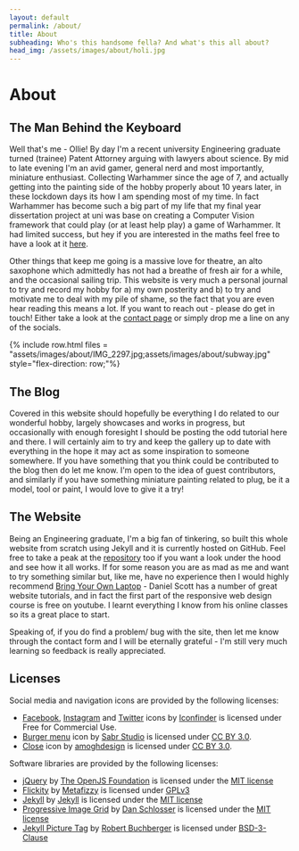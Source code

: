 ```yaml
---
layout: default
permalink: /about/
title: About
subheading: Who's this handsome fella? And what's this all about?
head_img: /assets/images/about/holi.jpg
---
```

# About

## The Man Behind the Keyboard
Well that's me - Ollie! By day I'm a recent university Engineering graduate turned (trainee) Patent Attorney arguing with lawyers about science. By mid to late evening I'm an avid gamer, general nerd and most importantly, miniature enthusiast. Collecting Warhammer since the age of 7, and actually getting into the painting side of the hobby properly about 10 years later, in these lockdown days its how I am spending most of my time. In fact Warhammer has become such a big part of my life that my final year dissertation project at uni was base on creating a Computer Vision framework that could play (or at least help play) a game of Warhammer. It had limited success, but hey if you are interested in the maths feel free to have a look at it [here](https://github.com/falcoso/Vision-Hammer/raw/master/ogj21_final_report.pdf).

Other things that keep me going is a massive love for theatre, an alto saxophone which admittedly has not had a breathe of fresh air for a while, and the occasional sailing trip. This website is very much a personal journal to try and record my hobby for a) my own posterity and b) to try and motivate me to deal with my pile of shame, so the fact that you are even hear reading this means a lot. If you want to reach out - please do get in touch! Either take a look at the [contact page](/contact/) or simply drop me a line on any of the socials.

{% include row.html files = "assets/images/about/IMG_2297.jpg;assets/images/about/subway.jpg" style="flex-direction: row;"%}

## The Blog
Covered in this website should hopefully be everything I do related to our wonderful hobby, largely showcases and works in progress, but occasionally with enough foresight I should be posting the odd tutorial here and there. I will certainly aim to try and keep the gallery up to date with everything in the hope it may act as some inspiration to someone somewhere. If you have something that you think could be contributed to the blog then do let me know. I'm open to the idea of guest contributors, and similarly if you have something miniature painting related to plug, be it a model, tool or paint, I would love to give it a try!

## The Website
Being an Engineering graduate, I'm a big fan of tinkering, so built this whole website from scratch using Jekyll and it is currently hosted on GitHub. Feel free to take a peak at the [repository](https://github.com/IfTheHueFits/ifthehuefits.github.io) too if you want a look under the hood and see how it all works. If for some reason you are as mad as me and want to try something similar but, like me, have no experience then I would highly recommend [Bring Your Own Laptop](https://www.bringyourownlaptop.com/) - Daniel Scott has a number of great website tutorials, and in fact the first part of the responsive web design course is free on youtube. I learnt everything I know from his online classes so its a great place to start.

Speaking of, if you do find a problem/ bug with the site, then let me know through the contact form and I will be eternally grateful - I'm still very much learning so feedback is really appreciated.

## Licenses
Social media and navigation icons are provided by the following licenses:
- [Facebook](https://www.iconfinder.com/icons/5279111/facebook_fb_fcb_network_social_media_facebook_logo_icon), [Instagram](https://www.iconfinder.com/icons/5279112/camera_instagram_social_media_instagram_logo_icon) and [Twitter](https://www.iconfinder.com/icons/5279123/tweet_twitter_twitter_logo_icon) icons by [Iconfinder](https://www.iconfinder.com/iconfinder) is licensed under Free for Commercial Use.
- [Burger menu](https://www.iconfinder.com/icons/4781852/burger_line_list_menu_nav_navigation_option_icon) icon by [Sabr Studio](https://www.iconfinder.com/perpixel) is licensed under [CC BY 3.0](https://creativecommons.org/licenses/by/3.0/).
- [Close](https://www.iconfinder.com/icons/5402366/close_cross_delete_remove_cancel_ui_icon) icon by [amoghdesign](https://www.iconfinder.com/amoghdesign) is licensed under [CC BY 3.0](https://creativecommons.org/licenses/by/3.0/).

Software libraries are provided by the following licenses:
- [jQuery](https://jquery.org/license/) by [The OpenJS Foundation](https://openjsf.org/) is licensed under the [MIT license](https://tldrlegal.com/license/mit-license)
- [Flickity](https://flickity.metafizzy.co/) by [Metafizzy](https://github.com/metafizzy) is licensed under [GPLv3](https://www.gnu.org/licenses/gpl-3.0.html)
- [Jekyll](https://jekyllrb.com/) by [Jekyll](https://github.com/jekyll) is licensed under the [MIT license](https://tldrlegal.com/license/mit-license)
- [Progressive Image Grid](https://github.com/schlosser/pig.js/) by [Dan Schlosser](https://github.com/schlosser) is licensed under the [MIT license](https://tldrlegal.com/license/mit-license)
- [Jekyll Picture Tag](https://github.com/rbuchberger/jekyll_picture_tag) by [Robert Buchberger](https://github.com/rbuchberger) is licensed under [BSD-3-Clause](https://opensource.org/licenses/BSD-3-Clause)
